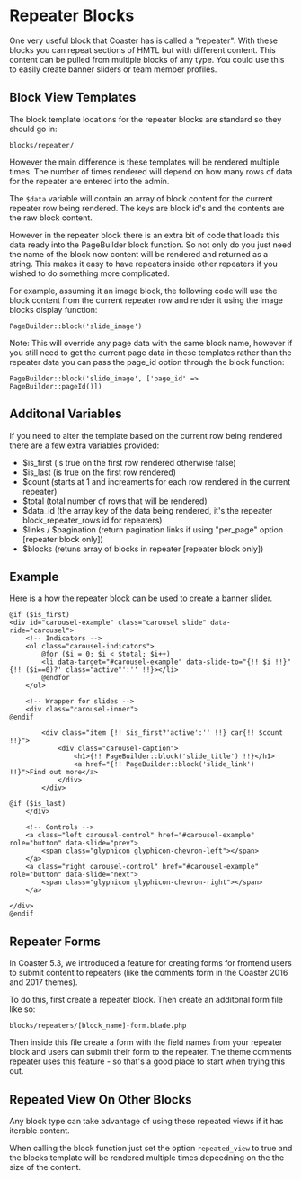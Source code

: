 # Repeater Blocks

One very useful block that Coaster has is called a "repeater". With these blocks you can repeat sections of HMTL but with different content. This content can be pulled from multiple blocks of any type. You could use this to easily create banner sliders or team member profiles.

## Block View Templates

The block template locations for the repeater blocks are standard so they should go in:

`blocks/repeater/`

However the main difference is these templates will be rendered multiple times. The number of times rendered will depend on how many rows of data for the repeater are entered into the admin.

The `$data` variable will contain an array of block content for the current repeater row being rendered. The keys are block id's and the contents are the raw block content.

However in the repeater block there is an extra bit of code that loads this data ready into the PageBuilder block function. So not only do you just need the name of the block now content will be rendered and returned as a string. This makes it easy to have repeaters inside other repeaters if you wished to do something more complicated.

For example, assuming it an image block, the following code will use the block content from the current repeater row and render it using the image blocks display function:

`PageBuilder::block('slide_image')` 

Note: This will override any page data with the same block name, however if you still need to get the current page data in these templates rather than the repeater data you can pass the page_id option through the block function:

`PageBuilder::block('slide_image', ['page_id' => PageBuilder::pageId()])` 

## Additonal Variables

If you need to alter the template based on the current row being rendered there are a few extra variables provided:

- $is_first (is true on the first row rendered otherwise false) 
- $is_last (is true on the first row rendered) 
- $count (starts at 1 and increaments for each row rendered in the current repeater)
- $total (total number of rows that will be rendered)
- $data_id (the array key of the data being rendered, it's the repeater block_repeater_rows id for repeaters)
- $links / $pagination (return pagination links if using "per_page" option [repeater block only])
- $blocks (retuns array of blocks in repeater [repeater block only])

## Example

Here is a how the repeater block can be used to create a banner slider. 

```
@if ($is_first)
<div id="carousel-example" class="carousel slide" data-ride="carousel">
    <!-- Indicators -->
    <ol class="carousel-indicators">
        @for ($i = 0; $i < $total; $i++)
        <li data-target="#carousel-example" data-slide-to="{!! $i !!}" {!! ($i==0)?' class="active"':'' !!}></li>
        @endfor
    </ol>
    
    <!-- Wrapper for slides -->
    <div class="carousel-inner">
@endif

        <div class="item {!! $is_first?'active':'' !!} car{!! $count !!}">
            <div class="carousel-caption">
                <h1>{!! PageBuilder::block('slide_title') !!}</h1>
                <a href="{!! PageBuilder::block('slide_link') !!}">Find out more</a>
            </div>
        </div>

@if ($is_last)
    </div>

    <!-- Controls -->
    <a class="left carousel-control" href="#carousel-example" role="button" data-slide="prev">
        <span class="glyphicon glyphicon-chevron-left"></span>
    </a>
    <a class="right carousel-control" href="#carousel-example" role="button" data-slide="next">
        <span class="glyphicon glyphicon-chevron-right"></span>
    </a>
    
</div>
@endif
```

## Repeater Forms

In Coaster 5.3, we introduced a feature for creating forms for frontend users to submit content to repeaters (like the comments form in the Coaster 2016 and 2017 themes).

To do this, first create a repeater block. Then create an additonal form file like so: 

`blocks/repeaters/[block_name]-form.blade.php`

Then inside this file create a form with the field names from your repeater block and users can submit their form to the repeater. The theme comments repeater uses this feature - so that's a good place to start when trying this out.

## Repeated View On Other Blocks

Any block type can take advantage of using these repeated views if it has iterable content.

When calling the block function just set the option `repeated_view` to true and the blocks template will be rendered multiple times depeedning on the the size of the content. 
